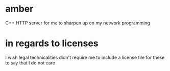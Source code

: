 # amber
C++ HTTP server for me to sharpen up on my network programming

# in regards to licenses
I wish legal technicalities didn't require me to include a license file for these to say that I do not care
